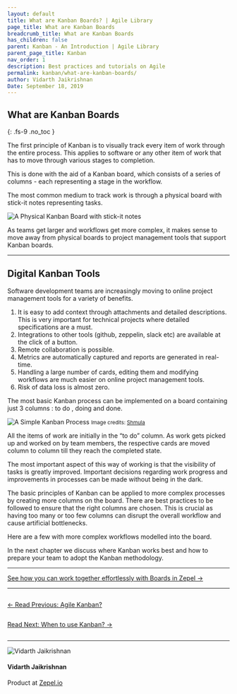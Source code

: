 ```yaml
---
layout: default
title: What are Kanban Boards? | Agile Library
page_title: What are Kanban Boards
breadcrumb_title: What are Kanban Boards
has_children: false
parent: Kanban - An Introduction | Agile Library
parent_page_title: Kanban
nav_order: 1
description: Best practices and tutorials on Agile
permalink: kanban/what-are-kanban-boards/
author: Vidarth Jaikrishnan
Date: September 18, 2019
---
```


## What are Kanban Boards
{: .fs-9 .no_toc }

The first principle of Kanban is to visually track every item of work through the entire process. This applies to software or any other item of work that has to move through various stages to completion. 

This is done with the aid of a Kanban board, which consists of a series of columns - each representing a stage in the workflow. 

The most common medium to track work is through a physical board with stick-it notes representing tasks.


![A Physical Kanban Board with stick-it notes](/agile/assets/uploads/physical-kanban-board.png)


As teams get larger and workflows get more complex, it makes sense to move away from physical boards to project management tools that support Kanban boards. 

---

## Digital Kanban Tools

Software development teams are increasingly moving to online project management tools for a variety of benefits.

1. It is easy to add context through attachments and detailed descriptions. This is very important for technical projects where detailed specifications are a must.
1. Integrations to other tools (github, zeppelin, slack etc) are available at the click of a button.
1. Remote collaboration is possible.
1. Metrics are automatically captured and reports are generated in real-time.
1. Handling a large number of cards, editing them and modifying workflows are much easier on online project management tools.
1. Risk of data loss is almost zero.

The most basic Kanban process can be implemented on a board containing just 3 columns : to do , doing and done. 

![A Simple Kanban Process](/agile/assets/uploads/simple-kanban.png)
<small>Image credits: [Shmula](https://www.shmula.com/implementing-kanban-boards-as-part-of-the-lean-methodology/22351/)</small>

All the items of work are initially in the “to do” column. As work gets picked up and worked on by team members, the respective cards are moved column to column till they reach the completed state.

The most important aspect of this way of working is that the visibility of tasks is greatly improved. Important decisions regarding work progress and improvements in processes can be made without being in the dark.


The basic principles of Kanban can be applied to more complex processes by creating more columns on the board. There are best practices to be followed to ensure that the right columns are chosen. This is crucial as having too many or too few columns can disrupt the overall workflow and cause artificial bottlenecks. 

Here are  a few with more complex workflows modelled into the board.

In the next chapter we discuss where Kanban works best and how to prepare your team to adopt the Kanban methodology.

---

<div class="highlight-row">
<div class="highlight-column">
<div class="highlight-card">
    <div class="highlight-container">
        <a href="https://zepel.io/features/boards/?utm_source=agilelibrary&utm_medium=bottom-cta&utm_campaign=whatarekanban" target="_blank">
        <p class="highlight-card-title">See how you can work together effortlessly with Boards in Zepel  →</p>
        </a>    
    </div>
</div>
</div>
</div>

---

<div class="row">
<div class="column">
<div class="card">
  <div class="container">
    <a href="{{ site.url }}{{ site.baseurl }}{% link agile/kanban.md %}">
    <p class="card-title">←  Read Previous: Agile Kanban?</p> 
    </a>
  </div>
</div>
</div>

<div class="column">
<div class="card">
  <div class="container">
    <a href="{{ site.url }}{{ site.baseurl }}{% link agile/kanban-when-to-use.md %}">
    <p class="card-title">Read Next: When to use Kanban?  →</p>
    </a>
  </div>
</div>
</div>
</div>

---

<section class="author-card">
        <img class="author-profile-image" src="/agile/assets/uploads/vidarth.png" alt="Vidarth Jaikrishnan">
        <section class="author-card-content">
        <h4 class="author-card-name">Vidarth Jaikrishnan</h4>
            <p>Product at <a href="https://zepel.io/">Zepel.io</a></p>
    </section>
</section>